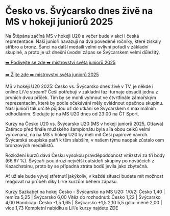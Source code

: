 <h1>Česko vs. Švýcarsko dnes živě na MS v hokeji juniorů 2025</h1>

Na Štěpána začíná MS v hokeji U20 a večer bude v akci i česká reprezentace. Naši junioři navazují na dva povedené ročníky, které získaly stříbro a bronz. Šanci na další medaili velmi ovlivní pořadí v základní skupině, a proto je už dnešní úvodní zápas se Švýcarskem velmi důležitý.

[➡️ Podívejte se zde ➡️ mistrovství světa juniorů 2025](https://t.co/whptpWNcQ2)

[➡️ Žijte zde ➡️ mistrovství světa juniorů 2025](https://t.co/whptpWNcQ2)

MS v hokeji U20 2025: Česko vs. Švýcarsko dnes živě v TV, je někde i online Li𝚅e stream?
Češi potřebují v základní fázi turnaje obsadit jednu z prvních dvou příček. Tím by se mohli vyhnout ve čtvrtfinále zámořským reprezentacím, které by podle očekávání měly ovládnout opačnou skupinu. Naši junioři tak určitě půjdou už do utkání se Švýcarskem s maximálním odhodláním. Sledujte je na MS U20 dnes od 23:00 na ČT Sport.

Kurzy na Česko U20 vs. Švýcarsko U20 (MS v hokeji juniorů 2025, Ottawa)
Zatímco před finále mužského šampionátu byla síla obou celků velmi vyrovnaná, na na MS v hokeji U20 by měli mít Češi papírově navrch. Švýcarská soupiska patří k těm slabším, v našem týmu naopak zůstalo osm bronzových medailistů.

Rozložení kurzů dává Česku vysokou pravděpodobnost vítězství za tři body (66,67 %). Švýcaři jsou druzí největší outsideři skupiny po nováčcích z Kazachstánu, proto by se případná ztráta bodů jevila jako zbytečná.

Ať už ale bude vývoj střetnutí jakýkoliv, v každé situaci budete mít možnost reagovat na průběh díky Li𝚅e kurzům během zápasu.

Kurzy Sazkabet na hokej Česko - Švýcarsko na MS U20:
1/0/2: Česko 1,40 | remíza 5,25 | Švýcarsko 6,00
Vítěz do rozhodnutí: Česko 1,22 | Švýcarsko 4,00
Handicap: Česko -1,5 1,65 | Švýcarsko +1,5 2,10
5,5 gólu: méně 2,00 | více 1,73
Kompletní nabídku a Li𝚅e kurzy najdete ZDE
